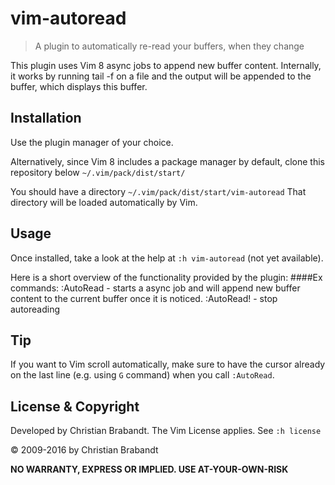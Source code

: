 vim-autoread
============
> A plugin to automatically re-read your buffers, when they change

This plugin uses Vim 8 async jobs to append new buffer content. Internally, it
works by running tail -f on a file and the output will be appended to the
buffer, which displays this buffer.

Installation
---

Use the plugin manager of your choice.

Alternatively, since Vim 8 includes a package manager by default, clone this repository below
`~/.vim/pack/dist/start/`

You should have a directory `~/.vim/pack/dist/start/vim-autoread`
That directory will be loaded automatically by Vim.

Usage
---
Once installed, take a look at the help at `:h vim-autoread` (not yet available).

Here is a short overview of the functionality provided by the plugin:
####Ex commands:
    :AutoRead     - starts a async job and will append new buffer content
                    to the current buffer once it is noticed.
    :AutoRead!    - stop autoreading

Tip
---
If you want to Vim scroll automatically, make sure to have the cursor already on the last
line (e.g. using `G` command) when you call `:AutoRead`.

License & Copyright
-------

Developed by Christian Brabandt. 
The Vim License applies. See `:h license`

© 2009-2016 by Christian Brabandt

__NO WARRANTY, EXPRESS OR IMPLIED.  USE AT-YOUR-OWN-RISK__

